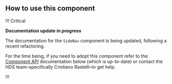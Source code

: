 ## How to use this component

!!! Critical

**Documentation update in progress**

The documentation for the `SideNav` component is being updated, following a recent refactoring.

For the time being, if you need to adopt this component refer to the [Component API](#component-api) documentation below (which is up-to-date) or contact the HDS team–specifically Cristiano Rastelli–to get help.

!!!
